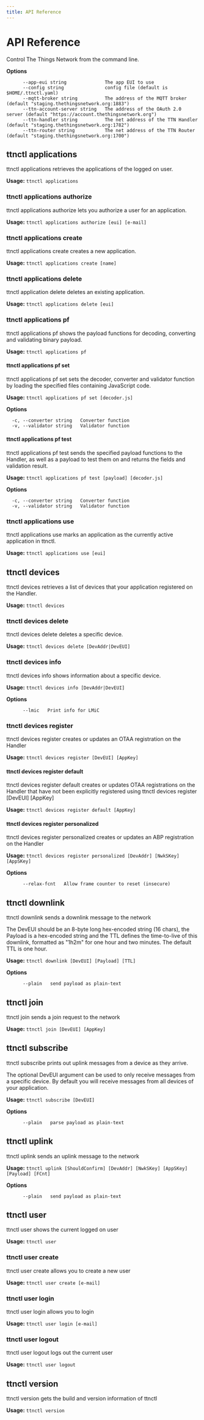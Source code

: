 ```yaml
---
title: API Reference
---
```


# API Reference

Control The Things Network from the command line.

**Options**

```
      --app-eui string              The app EUI to use
      --config string               config file (default is $HOME/.ttnctl.yaml)
      --mqtt-broker string          The address of the MQTT broker (default "staging.thethingsnetwork.org:1883")
      --ttn-account-server string   The address of the OAuth 2.0 server (default "https://account.thethingsnetwork.org")
      --ttn-handler string          The net address of the TTN Handler (default "staging.thethingsnetwork.org:1782")
      --ttn-router string           The net address of the TTN Router (default "staging.thethingsnetwork.org:1700")
```

## ttnctl applications

ttnctl applications retrieves the applications of the logged on user.

**Usage:** `ttnctl applications`

### ttnctl applications authorize

ttnctl applications authorize lets you authorize a user for an application.

**Usage:** `ttnctl applications authorize [eui] [e-mail]`

### ttnctl applications create

ttnctl applications create creates a new application.

**Usage:** `ttnctl applications create [name]`

### ttnctl applications delete

ttnctl application delete deletes an existing application.

**Usage:** `ttnctl applications delete [eui]`

### ttnctl applications pf

ttnctl applications pf shows the payload functions for decoding,
converting and validating binary payload.


**Usage:** `ttnctl applications pf`

#### ttnctl applications pf set

ttnctl applications pf set sets the decoder, converter and validator
function by loading the specified files containing JavaScript code.


**Usage:** `ttnctl applications pf set [decoder.js]`

**Options**

```
  -c, --converter string   Converter function
  -v, --validator string   Validator function
```

#### ttnctl applications pf test

ttnctl applications pf test sends the specified payload functions to
the Handler, as well as a payload to test them on and returns the fields and validation result.


**Usage:** `ttnctl applications pf test [payload] [decoder.js]`

**Options**

```
  -c, --converter string   Converter function
  -v, --validator string   Validator function
```

### ttnctl applications use

ttnctl applications use marks an application as the currently active application in ttnctl.

**Usage:** `ttnctl applications use [eui]`

## ttnctl devices

ttnctl devices retrieves a list of devices that your application
registered on the Handler.

**Usage:** `ttnctl devices`

### ttnctl devices delete

ttnctl devices delete deletes a specific device.

**Usage:** `ttnctl devices delete [DevAddr|DevEUI]`

### ttnctl devices info

ttnctl devices info shows information about a specific device.

**Usage:** `ttnctl devices info [DevAddr|DevEUI]`

**Options**

```
      --lmic   Print info for LMiC
```

### ttnctl devices register

ttnctl devices register creates or updates an OTAA registration on
the Handler

**Usage:** `ttnctl devices register [DevEUI] [AppKey]`

#### ttnctl devices register default

ttnctl devices register default creates or updates OTAA registrations
on the Handler that have not been explicitly registered using ttnctl devices
register [DevEUI] [AppKey]

**Usage:** `ttnctl devices register default [AppKey]`

#### ttnctl devices register personalized

ttnctl devices register personalized creates or updates an ABP
registration on the Handler

**Usage:** `ttnctl devices register personalized [DevAddr] [NwkSKey] [AppSKey]`

**Options**

```
      --relax-fcnt   Allow frame counter to reset (insecure)
```

## ttnctl downlink

ttnctl downlink sends a downlink message to the network

The DevEUI should be an 8-byte long hex-encoded string (16 chars), the Payload
is a hex-encoded string and the TTL defines the time-to-live of this downlink,
formatted as "1h2m" for one hour and two minutes. The default TTL is one hour.

**Usage:** `ttnctl downlink [DevEUI] [Payload] [TTL]`

**Options**

```
      --plain   send payload as plain-text
```

## ttnctl join

ttnctl join sends a join request to the network

**Usage:** `ttnctl join [DevEUI] [AppKey]`

## ttnctl subscribe

ttnctl subscribe prints out uplink messages from a device as they
arrive.

The optional DevEUI argument can be used to only receive messages from a
specific device. By default you will receive messages from all devices of your
application.

**Usage:** `ttnctl subscribe [DevEUI]`

**Options**

```
      --plain   parse payload as plain-text
```

## ttnctl uplink

ttnctl uplink sends an uplink message to the network

**Usage:** `ttnctl uplink [ShouldConfirm] [DevAddr] [NwkSKey] [AppSKey] [Payload] [FCnt]`

**Options**

```
      --plain   send payload as plain-text
```

## ttnctl user

ttnctl user shows the current logged on user

**Usage:** `ttnctl user`

### ttnctl user create

ttnctl user create allows you to create a new user

**Usage:** `ttnctl user create [e-mail]`

### ttnctl user login

ttnctl user login allows you to login

**Usage:** `ttnctl user login [e-mail]`

### ttnctl user logout

ttnctl user logout logs out the current user

**Usage:** `ttnctl user logout`

## ttnctl version

ttnctl version gets the build and version information of ttnctl

**Usage:** `ttnctl version`


